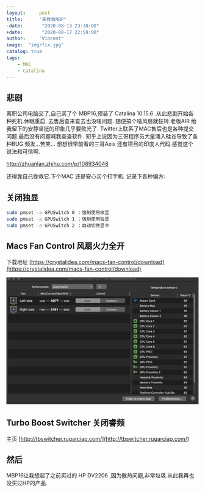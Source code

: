 ```yaml
---
layout:     post
title:      "来挽救MBP"
-date:       "2020-08-13 23:38:00"
+date:       "2020-08-17 22:59:00"
author:     "Vincent"
image:  "img/fix.jpg"
catalog: true
tags:
    - MAC
    - Catalina
---
```

 
## 悲剧

 
离职公司电脑交了,自己买了个 MBP16,预装了 Catalina 10.15.6 .从此悲剧开始各种死机.休眠重启.
去售后查来查去也没啥问题. 随便搞个啥风扇就狂转.老版AIR 给我留下的安静坚挺的印象几乎要败光了.
Twitter上联系了MAC售后也是各种提交问题.最后没有问题喊我查查软件. 知乎上说因为三哥程序员大量涌入硅谷导致了各种BUG 频发...苦笑... 想想很早前看的三哥Axis 还有项目的印度人代码.感觉这个说法和可信啊.

http://zhuanlan.zhihu.com/p/108934048
 
还得靠自己挽救它.下个MAC 还是安心买个打字机. 
记录下各种偏方:
 
## 关闭独显
 
```sh
sudo pmset -a GPUSwitch 0 ：强制使用核显
sudo pmset -a GPUSwitch 1 ：强制使用独显
sudo pmset -a GPUSwitch 2 ：自动切换显卡
```

##  Macs Fan Control 风扇火力全开
 
下载地址 [https://crystalidea.com/macs-fan-control/download](https://crystalidea.com/macs-fan-control/download)

![macfancontrol.jpg](/img/in-post/macfancontrol.jpg)

## Turbo Boost Switcher 关闭睿频

主页 [http://tbswitcher.rugarciap.com/](http://tbswitcher.rugarciap.com/)

## 然后

MBP16让我想起了之前买过的 HP DV2206 ,因为散热问题,非常垃圾.从此我再也没买过HP的产品.
 
 
